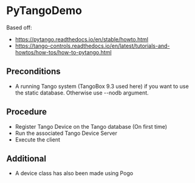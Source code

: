 # PyTangoDemo
Based off:
- https://pytango.readthedocs.io/en/stable/howto.html
- https://tango-controls.readthedocs.io/en/latest/tutorials-and-howtos/how-tos/how-to-pytango.html

## Preconditions
- A running Tango system (TangoBox 9.3 used here) if you want to use the static database. Otherwise use --nodb argument.

## Procedure
- Register Tango Device on the Tango database (On first time)
- Run the associated Tango Device Server
- Execute the client

## Additional
- A device class has also been made using Pogo
